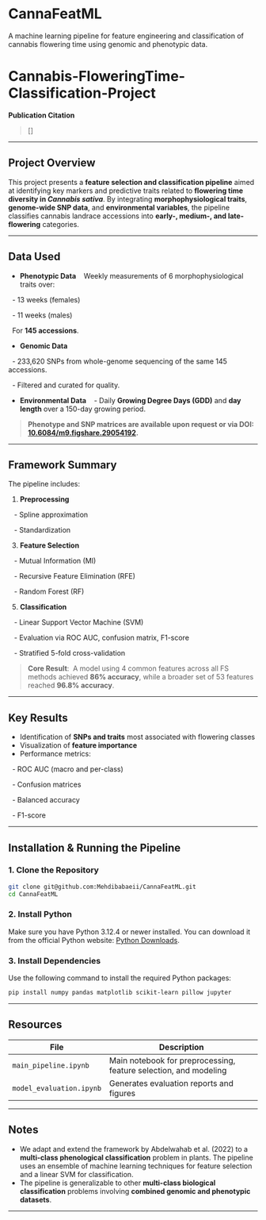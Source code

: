 # CannaFeatML
A machine learning pipeline for feature engineering and classification of cannabis flowering time using genomic and phenotypic data.


# Cannabis-FloweringTime-Classification-Project

**Publication Citation**  
> []

---

## Project Overview

This project presents a **feature selection and classification pipeline** aimed at identifying key markers and predictive traits related to **flowering time diversity in *Cannabis sativa***. By integrating **morphophysiological traits**, **genome-wide SNP data**, and **environmental variables**, the pipeline classifies cannabis landrace accessions into **early-, medium-, and late-flowering** categories.

---

## Data Used

- **Phenotypic Data**  
  Weekly measurements of 6 morphophysiological traits over:
  
  - 13 weeks (females)
  
  - 11 weeks (males)  
  
  For **145 accessions**.
  

- **Genomic Data**
  
  - 233,620 SNPs from whole-genome sequencing of the same 145 accessions.
  
  - Filtered and curated for quality.

- **Environmental Data**  
  - Daily **Growing Degree Days (GDD)** and **day length** over a 150-day growing period.

> **Phenotype and SNP matrices are available upon request or via DOI: [10.6084/m9.figshare.29054192](https://doi.org/10.6084/m9.figshare.29054192).**


---

## Framework Summary
The pipeline includes:

1. **Preprocessing**
   
   - Spline approximation
   
   - Standardization

3. **Feature Selection**
   
   - Mutual Information (MI)
   
   - Recursive Feature Elimination (RFE)
   
   - Random Forest (RF)

5. **Classification**
   
   - Linear Support Vector Machine (SVM)
   
   - Evaluation via ROC AUC, confusion matrix, F1-score
   
   - Stratified 5-fold cross-validation

> **Core Result**:  
> A model using 4 common features across all FS methods achieved **86% accuracy**, while a broader set of 53 features reached **96.8% accuracy**.

---

## Key Results

- Identification of **SNPs and traits** most associated with flowering classes
- Visualization of **feature importance**
- Performance metrics:
  
  - ROC AUC (macro and per-class)
  
  - Confusion matrices
  
  - Balanced accuracy
  
  - F1-score

---
## Installation & Running the Pipeline

### 1. Clone the Repository

```bash
git clone git@github.com:Mehdibabaeii/CannaFeatML.git
cd CannaFeatML
```

### 2. Install Python

Make sure you have Python 3.12.4 or newer installed.
You can download it from the official Python website: [Python Downloads](https://www.python.org/downloads/).


### 3. Install Dependencies

Use the following command to install the required Python packages:

```bash
pip install numpy pandas matplotlib scikit-learn pillow jupyter
```
---
## Resources

| File | Description |
|------|-------------|
| `main_pipeline.ipynb` | Main notebook for preprocessing, feature selection, and modeling |
| `model_evaluation.ipynb` | Generates evaluation reports and figures |

---

## Notes

- We adapt and extend the framework by Abdelwahab et al. (2022) to a **multi-class phenological classification** problem in plants. The pipeline uses an ensemble of machine learning techniques for feature selection and a linear SVM for classification.
- The pipeline is generalizable to other **multi-class biological classification** problems involving **combined genomic and phenotypic datasets**.

---

